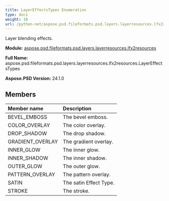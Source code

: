 ```yaml
---
title: LayerEffectsTypes Enumeration
type: docs
weight: 10
url: /python-net/aspose.psd.fileformats.psd.layers.layerresources.lfx2resources/layereffectstypes/
---
```


Layer blending effects.

**Module:** [aspose.psd.fileformats.psd.layers.layerresources.lfx2resources](/psd/python-net/aspose.psd.fileformats.psd.layers.layerresources.lfx2resources/)

**Full Name:** aspose.psd.fileformats.psd.layers.layerresources.lfx2resources.LayerEffectsTypes

**Aspose.PSD Version:** 24.1.0

## **Members**
| **Member name** | **Description** |
| :- | :- |
| BEVEL_EMBOSS | The bevel emboss. |
| COLOR_OVERLAY | The color overlay. |
| DROP_SHADOW | The drop shadow. |
| GRADIENT_OVERLAY | The gradient overlay. |
| INNER_GLOW | The inner glow. |
| INNER_SHADOW | The inner shadow. |
| OUTER_GLOW | The outer glow. |
| PATTERN_OVERLAY | The pattern overlay. |
| SATIN | The satin Effect Type. |
| STROKE | The stroke. |
